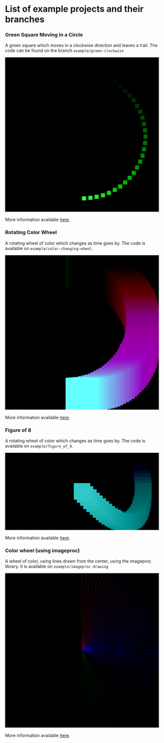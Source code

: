 # List of example projects and their branches

### Green Square Moving in a Circle

A green square which moves in a clockwise direction and leaves a trail.
The code can be found on the branch `example/green-clockwise`

![Green Circle Animation](./green_cycle_clockwise.gif)

More information available [here](green-cycle-clockwise.md).

### Rotating Color Wheel

A rotating wheel of color which changes as time goes by. The code 
is available on `example/color-changing-wheel`.

![Rotating Color Wheel](rotating_color_wheel.gif)

More information available [here](rotating-color-wheel.md).


### Figure of 8

A rotating wheel of color which changes as time goes by. The code 
is available on `example/figure_of_8`.

![Figure of 8l](figure_of_8.gif)

More information available [here](figure-of-8.md).

### Color wheel (using imageproc)

A wheel of color, using lines drawn from the center, using the imageproc
library. It is available on `example/imageproc-drawing`

![imageproc Color Wheel](imageproc_drawing.gif)

More information available [here](imageproc-drawing.md).